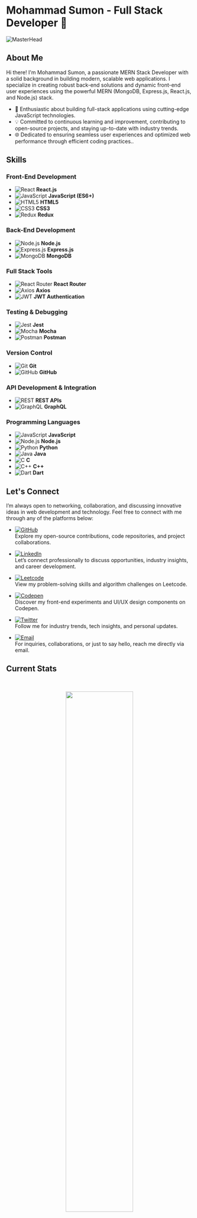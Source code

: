 # Mohammad Sumon - Full Stack Developer 👋
![MasterHead](https://e0.pxfuel.com/wallpapers/460/450/desktop-wallpaper-qa-best-practices-to-deliver-stable-software-quality-assurance.jpg)
## About Me

Hi there! I'm Mohammad Sumon, a passionate MERN Stack Developer with a solid background in building modern, scalable web applications. I specialize in creating robust back-end solutions and dynamic front-end user experiences using the powerful MERN (MongoDB, Express.js, React.js, and Node.js) stack.

- 🚀 Enthusiastic about building full-stack applications using cutting-edge JavaScript technologies.
- 💡 Committed to continuous learning and improvement, contributing to open-source projects, and staying up-to-date with industry trends.
- 🌐 Dedicated to ensuring seamless user experiences and optimized web performance through efficient coding practices..

## Skills

### Front-End Development
- ![React](https://img.shields.io/badge/-React-61DAFB?logo=react&logoColor=white&style=for-the-badge) **React.js**
- ![JavaScript](https://img.shields.io/badge/-JavaScript-F7DF1E?logo=javascript&logoColor=black&style=for-the-badge) **JavaScript (ES6+)**
- ![HTML5](https://img.shields.io/badge/-HTML5-E34F26?logo=html5&logoColor=white&style=for-the-badge) **HTML5**
- ![CSS3](https://img.shields.io/badge/-CSS3-1572B6?logo=css3&logoColor=white&style=for-the-badge) **CSS3**
- ![Redux](https://img.shields.io/badge/-Redux-764ABC?logo=redux&logoColor=white&style=for-the-badge) **Redux**

### Back-End Development
- ![Node.js](https://img.shields.io/badge/-Node.js-339933?logo=node.js&logoColor=white&style=for-the-badge) **Node.js**
- ![Express.js](https://img.shields.io/badge/-Express.js-000000?logo=express&logoColor=white&style=for-the-badge) **Express.js**
- ![MongoDB](https://img.shields.io/badge/-MongoDB-47A248?logo=mongodb&logoColor=white&style=for-the-badge) **MongoDB**

### Full Stack Tools
- ![React Router](https://img.shields.io/badge/-React_Router-CA4245?logo=react-router&logoColor=white&style=for-the-badge) **React Router**
- ![Axios](https://img.shields.io/badge/-Axios-5A29E4?logo=axios&logoColor=white&style=for-the-badge) **Axios**
- ![JWT](https://img.shields.io/badge/-JWT-black?logo=jsonwebtokens&logoColor=white&style=for-the-badge) **JWT Authentication**

### Testing & Debugging
- ![Jest](https://img.shields.io/badge/-Jest-C21325?logo=jest&logoColor=white&style=for-the-badge) **Jest**
- ![Mocha](https://img.shields.io/badge/-Mocha-8D6748?logo=mocha&logoColor=white&style=for-the-badge) **Mocha**
- ![Postman](https://img.shields.io/badge/-Postman-FF6C37?logo=postman&logoColor=white&style=for-the-badge) **Postman**

### Version Control
- ![Git](https://img.shields.io/badge/-Git-F05032?logo=git&logoColor=white&style=for-the-badge) **Git**
- ![GitHub](https://img.shields.io/badge/-GitHub-181717?logo=github&logoColor=white&style=for-the-badge) **GitHub**

### API Development & Integration
- ![REST](https://img.shields.io/badge/-REST-61DAFB?logo=rest&logoColor=white&style=for-the-badge) **REST APIs**
- ![GraphQL](https://img.shields.io/badge/-GraphQL-E10098?logo=graphql&logoColor=white&style=for-the-badge) **GraphQL**

### Programming Languages
- ![JavaScript](https://img.shields.io/badge/-JavaScript-F7DF1E?logo=javascript&logoColor=black&style=for-the-badge) **JavaScript**
- ![Node.js](https://img.shields.io/badge/-Node.js-339933?logo=node.js&logoColor=white&style=for-the-badge) **Node.js**
- ![Python](https://img.shields.io/badge/-Python-3776AB?logo=python&logoColor=white&style=for-the-badge) **Python**
- ![Java](https://img.shields.io/badge/-Java-007396?logo=java&logoColor=white&style=for-the-badge) **Java**
- ![C](https://img.shields.io/badge/-C-A8B9CC?logo=c&logoColor=white&style=for-the-badge) **C**
- ![C++](https://img.shields.io/badge/-C++-00599C?logo=cplusplus&logoColor=white&style=for-the-badge) **C++**
- ![Dart](https://img.shields.io/badge/-Dart-0175C2?logo=dart&logoColor=white&style=for-the-badge) **Dart**


## Let's Connect

I’m always open to networking, collaboration, and discussing innovative ideas in web development and technology. Feel free to connect with me through any of the platforms below:

- [![GitHub](https://img.shields.io/badge/GitHub-181717?style=for-the-badge&logo=github&logoColor=white)](https://github.com/sumu9897)  
  Explore my open-source contributions, code repositories, and project collaborations.

- [![LinkedIn](https://img.shields.io/badge/LinkedIn-0A66C2?style=for-the-badge&logo=linkedin&logoColor=white)](https://www.linkedin.com/in/md-sumon9897/)  
  Let’s connect professionally to discuss opportunities, industry insights, and career development.

- [![Leetcode](https://img.shields.io/badge/Leetcode-FFA116?style=for-the-badge&logo=leetcode&logoColor=white)](https://leetcode.com/u/mohammadsumon/)  
  View my problem-solving skills and algorithm challenges on Leetcode.

- [![Codepen](https://img.shields.io/badge/Codepen-000000?style=for-the-badge&logo=codepen&logoColor=white)](https://codepen.io/mohammad-sumu)  
  Discover my front-end experiments and UI/UX design components on Codepen.

- [![Twitter](https://img.shields.io/badge/Twitter-1DA1F2?style=for-the-badge&logo=twitter&logoColor=white)](https://twitter.com/sumu9897)  
  Follow me for industry trends, tech insights, and personal updates.

- [![Email](https://img.shields.io/badge/Email-D14836?style=for-the-badge&logo=gmail&logoColor=white)](mailto:mohammad.sumon9897@gmail.com)  
  For inquiries, collaborations, or just to say hello, reach me directly via email.


## Current Stats

<br />
<p align="center">
  <img width="60%" src="https://github-readme-streak-stats.herokuapp.com?user=sumu9897&theme=aura&fire=EB5454)](https://git.io/streak-stats" />
</p>


## GitHub Stats

![Mohammad Sumon's GitHub Stats](https://github-readme-stats.vercel.app/api?username=sumu9897&show_icons=true&count_private=true&hide=contribs)
![Top Langs](https://github-readme-stats.vercel.app/api/top-langs/?username=sumu9897&layout=compact)

## Current overview
<div>
<div align="center">
<a href="https://app.daily.dev/mohammadsumon"><img src="https://api.daily.dev/devcards/ebba5d4d9f5f41e1a77ca91663611c21.png?r=qie" width="400" alt="Mohammad Sumon's Dev Card"/></a></div>

## Profile Views

![Profile Views](https://komarev.com/ghpvc/?username=sumu9897&color=brightgreen)

<p align="left">
  <a href="https://github.com/ryo-ma/github-profile-trophy">
    <img src="https://github-profile-trophy.vercel.app/?username=sumu9897" alt="sumu9897" />
  </a>
</p>

<p align="left">
  <a href="https://twitter.com/" target="blank">
    <img src="https://img.shields.io/twitter/follow/?logo=twitter&style=for-the-badge" alt="" />
  </a>
</p>

Thanks for stopping by! Feel free to reach out for any questions, suggestions, or collaboration opportunities. I'm always open to new challenges and interesting projects!
